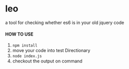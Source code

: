 # leo
a tool for checking whether es6 is in your old jquery code 

#### HOW TO USE
1. `` npm install ``
2. move your code into test Directionary
3. `` node index.js ``
4. checkout the output on command
